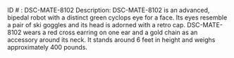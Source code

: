 ID # : DSC-MATE-8102
Description: DSC-MATE-8102 is an advanced, bipedal robot with a distinct green cyclops eye for a face. Its eyes resemble a pair of ski goggles and its head is adorned with a retro cap. DSC-MATE-8102 wears a red cross earring on one ear and a gold chain as an accessory around its neck. It stands around 6 feet in height and weighs approximately 400 pounds. 